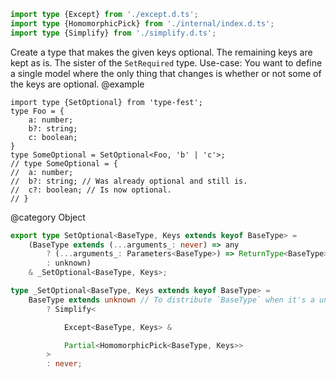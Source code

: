 ``` typescript
import type {Except} from './except.d.ts';
import type {HomomorphicPick} from './internal/index.d.ts';
import type {Simplify} from './simplify.d.ts';
```

Create a type that makes the given keys optional. The remaining keys are kept as is. The sister of the `SetRequired` type.
Use-case: You want to define a single model where the only thing that changes is whether or not some of the keys are optional.
@example

    import type {SetOptional} from 'type-fest';
    type Foo = {
        a: number;
        b?: string;
        c: boolean;
    }
    type SomeOptional = SetOptional<Foo, 'b' | 'c'>;
    // type SomeOptional = {
    //  a: number;
    //  b?: string; // Was already optional and still is.
    //  c?: boolean; // Is now optional.
    // }

@category Object

``` typescript
export type SetOptional<BaseType, Keys extends keyof BaseType> =
    (BaseType extends (...arguments_: never) => any
        ? (...arguments_: Parameters<BaseType>) => ReturnType<BaseType>
        : unknown)
    & _SetOptional<BaseType, Keys>;
```

``` typescript
type _SetOptional<BaseType, Keys extends keyof BaseType> =
    BaseType extends unknown // To distribute `BaseType` when it's a union type.
        ? Simplify<
```

``` typescript
            Except<BaseType, Keys> &
```

``` typescript
            Partial<HomomorphicPick<BaseType, Keys>>
        >
        : never;
```